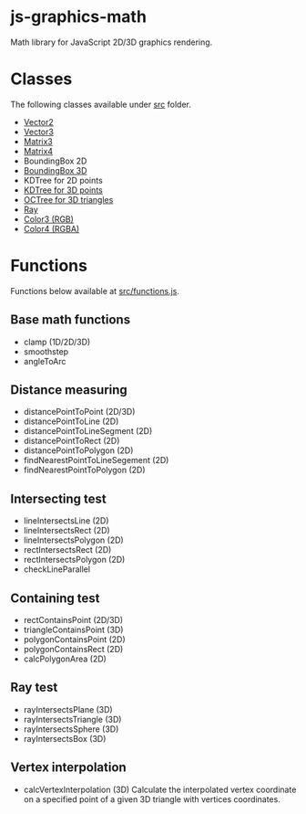# js-graphics-math

Math library for JavaScript 2D/3D graphics rendering.

# Classes

The following classes available under [src](src) folder.

- [Vector2](src/vec2.js)
- [Vector3](src/vec3.js)
- [Matrix3](src/matrix3.js)
- [Matrix4](src/matrix4.js)
- BoundingBox 2D
- [BoundingBox 3D](src/bbox3.js)
- KDTree for 2D points
- [KDTree for 3D points](src/kdtree3.js)
- [OCTree for 3D triangles](src/spacetree.js)
- [Ray](src/ray.js)
- [Color3 (RGB)](src/color3.js)
- [Color4 (RGBA)](src/color4.js)

# Functions

Functions below available at [src/functions.js](src/functions.js).

## Base math functions

- clamp (1D/2D/3D)
- smoothstep
- angleToArc

## Distance measuring

- distancePointToPoint (2D/3D)
- distancePointToLine (2D)
- distancePointToLineSegment (2D)
- distancePointToRect (2D)
- distancePointToPolygon (2D)
- findNearestPointToLineSegement (2D)
- findNearestPointToPolygon (2D)

## Intersecting test

- lineIntersectsLine (2D)
- lineIntersectsRect (2D)
- lineIntersectsPolygon (2D)
- rectIntersectsRect (2D)
- rectIntersectsPolygon (2D)
- checkLineParallel

## Containing test

- rectContainsPoint (2D/3D)
- triangleContainsPoint (3D)
- polygonContainsPoint (2D)
- polygonContainsRect (2D)
- calcPolygonArea (2D)

## Ray test

- rayIntersectsPlane (3D)
- rayIntersectsTriangle (3D)
- rayIntersectsSphere (3D)
- rayIntersectsBox (3D)

## Vertex interpolation

- calcVertexInterpolation (3D)
  Calculate the interpolated vertex coordinate on a specified point of a given 3D triangle with vertices coordinates.
